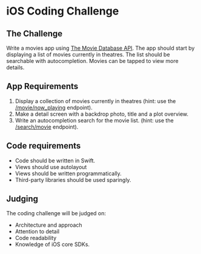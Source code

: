 # iOS Coding Challenge

## The Challenge
Write a movies app using [The Movie Database API](https://developers.themoviedb.org/3/getting-started/introduction). The app should start by displaying a list of movies currently in theatres. The list should be searchable with autocompletion. Movies can be tapped to view more details.

## App Requirements
1. Display a collection of movies currently in theatres (hint: use the [/movie/now_playing](https://developers.themoviedb.org/3/movies/get-now-playing) endpoint).
2. Make a detail screen with a backdrop photo, title and a plot overview.
3. Write an autocompletion search for the movie list. (hint: use the [/search/movie](https://developers.themoviedb.org/3/search/search-movies) endpoint).

## Code requirements
* Code should be written in Swift.
* Views should use autolayout
* Views should be written programmatically.
* Third-party libraries should be used sparingly.

## Judging
The coding challenge will be judged on:
* Architecture and approach
* Attention to detail
* Code readability
* Knowledge of iOS core SDKs.
